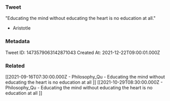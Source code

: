 ### Tweet
"Educating the mind without educating the heart is no education at all."

- Aristotle

### Metadata
Tweet ID: 1473579063142871043
Created At: 2021-12-22T09:00:01.000Z

### Related
[[2021-09-16T07:30:00.000Z - Philosophy_Qu - Educating the mind without educating the heart is no education at all ]]
[[2021-10-29T08:30:00.000Z - Philosophy_Qu - Educating the mind without educating the heart is no education at all ]]

